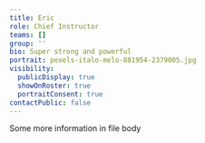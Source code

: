 ```yaml
---
title: Eric
role: Chief Instructor
teams: []
group: ''
bio: Super strong and powerful
portrait: pexels-italo-melo-881954-2379005.jpg
visibility:
  publicDisplay: true
  showOnRoster: true
  portraitConsent: true
contactPublic: false
---
```

Some more information in file body
